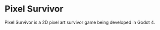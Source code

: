 # Pixel Survivor

Pixel Survivor is a 2D pixel art survivor game being developed in Godot 4.

<!-- A proof of concept/demo version of the game is playable on itch.io here -->
